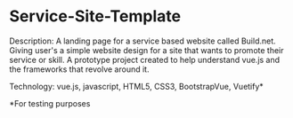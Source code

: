 # Service-Site-Template

Description: 
A landing page for a service based website called Build.net. Giving user's a simple website design for a site that wants to promote their service or skill. 
A prototype project created to help understand vue.js and the frameworks that revolve around it.

Technology: vue.js, javascript, HTML5, CSS3, BootstrapVue, Vuetify*

*For testing purposes
